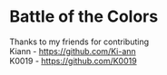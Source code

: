 # Battle of the Colors
 
Thanks to my friends for contributing
\
Kiann - https://github.com/Ki-ann
\
K0019 - https://github.com/K0019 
